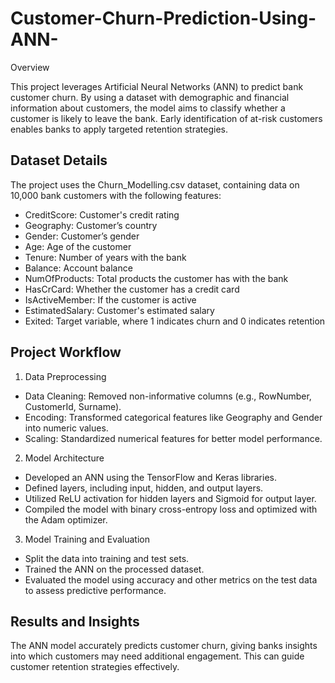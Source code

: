 # Customer-Churn-Prediction-Using-ANN-
Overview

This project leverages Artificial Neural Networks (ANN) to predict bank customer churn. By using a dataset with demographic and financial information about customers, the model aims to classify whether a customer is likely to leave the bank. Early identification of at-risk customers enables banks to apply targeted retention strategies.

## Dataset Details

The project uses the Churn_Modelling.csv dataset, containing data on 10,000 bank customers with the following features:

- CreditScore: Customer's credit rating
- Geography: Customer’s country
- Gender: Customer’s gender
- Age: Age of the customer
- Tenure: Number of years with the bank
- Balance: Account balance
- NumOfProducts: Total products the customer has with the bank
- HasCrCard: Whether the customer has a credit card
- IsActiveMember: If the customer is active
- EstimatedSalary: Customer's estimated salary
- Exited: Target variable, where 1 indicates churn and 0 indicates retention

## Project Workflow
1. Data Preprocessing
- Data Cleaning: Removed non-informative columns (e.g., RowNumber, CustomerId, Surname).
- Encoding: Transformed categorical features like Geography and Gender into numeric values.
- Scaling: Standardized numerical features for better model performance.

2. Model Architecture
- Developed an ANN using the TensorFlow and Keras libraries.
- Defined layers, including input, hidden, and output layers.
- Utilized ReLU activation for hidden layers and Sigmoid for output layer.
- Compiled the model with binary cross-entropy loss and optimized with the Adam optimizer.

3. Model Training and Evaluation
- Split the data into training and test sets.
- Trained the ANN on the processed dataset.
- Evaluated the model using accuracy and other metrics on the test data to assess predictive performance.

## Results and Insights

The ANN model accurately predicts customer churn, giving banks insights into which customers may need additional engagement. This can guide customer retention strategies effectively.
